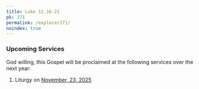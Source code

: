 ```yaml
---
title: Luke 12.16-21
pk: 271
permalink: /explore/271/
noindex: true
---
```


### Upcoming Services

God willing, this Gospel will be proclaimed at the following services over the next year:


1. Liturgy on [November, 23, 2025](https://orthocal.info/readings/gregorian/2025/11/23/)
